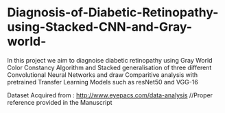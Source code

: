 # Diagnosis-of-Diabetic-Retinopathy-using-Stacked-CNN-and-Gray-world-

In this project we aim to diagnoise diabetic retinopathy using Gray World Color Constancy Algorithm and Stacked generalisation of three different Convolutional Neural Networks and draw Comparitive analysis with pretrained Transfer Learning Models such as resNet50 and VGG-16

Dataset Acquired from : http://www.eyepacs.com/data-analysis
//Proper reference provided in the Manuscript 

